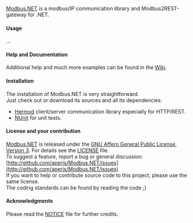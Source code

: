 [Modbus.NET](http://github.com/aperis/Modbus.NET) is a modbus/IP communication library and Modbus2REST-gateway for .NET.

#### Usage

...

#### Help and Documentation

Additional help and much more examples can be found in the [Wiki](http://github.com/aperis/Modbus.NET/wiki).   

#### Installation

The installation of Modbus.NET is very straightforward.    
Just check out or download its sources and all its dependencies:

- [Hermod](http://github.com/ahzf/Hermod) client/server communication library especially for HTTP/REST.
- [NUnit](http://www.nunit.org) for unit tests.

#### License and your contribution

[Modbus.NET](http://github.com/aperis/Modbus.NET) is released under the [GNU Affero General Public License, Version 3](http://www.gnu.org/licenses/agpl.html). For details see the [LICENSE](/aperis/Modbus.NET/blob/master/LICENSE) file.    
To suggest a feature, report a bug or general discussion: [http://github.com/aperis/Modbus.NET/issues](http://github.com/aperis/Modbus.NET/issues)    
If you want to help or contribute source code to this project, please use the same license.   
The coding standards can be found by reading the code ;)

#### Acknowledgments

Please read the [NOTICE](/aperis/Modbus.NET/blob/master/NOTICE) file for further credits.

#### 
